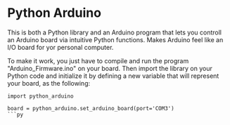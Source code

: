 # Python Arduino
 This is both a Python library and an Arduino program that lets you controll an Arduino board via intuitive Python functions. Makes Arduino feel like an I/O board for yor personal computer.
 
 To make it work, you just have to compile and run the program "Arduino_Firmware.ino" on your board. Then import the library on your Python code and initialize it by defining a new variable that will represent your board, as the following:
 
 ```
 import python_arduino
 
 board = python_arduino.set_arduino_board(port='COM3')
 ```py
